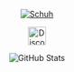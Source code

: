 <p align="center">
  <a href="https://github.com/Schuh1337">
    <img src="https://readme-typing-svg.demolab.com?font=Fira+Code&size=33&duration=3333&color=a600ff&center=true&vCenter=true&width=333&lines=<%20Schuh%20>" alt="Schuh"></a> 
</p>

<p align="center"><a href="https://discord.com/users/492707412504215552"><img width="32px" alt="Discord" src="https://cdn.prod.website-files.com/6257adef93867e50d84d30e2/636e0a69f118df70ad7828d4_icon_clyde_blurple_RGB.svg"/></a></p>
<p align="center"><img src="https://github-readme-stats.vercel.app/api?username=Schuh1337&show_icons=true&theme=dark" alt="GitHub Stats"></p>
